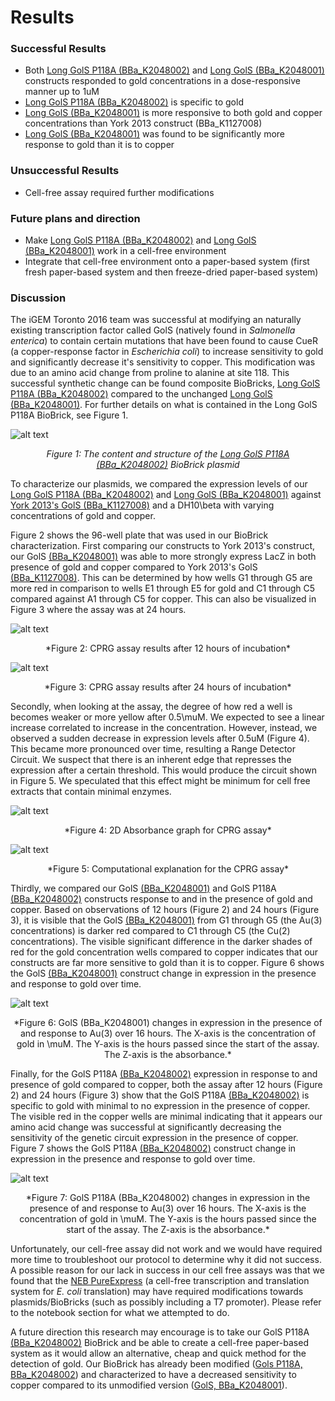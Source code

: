 # Results

### Successful Results

* Both [Long GolS P118A (BBa_K2048002)](http://parts.igem.org/wiki/index.php?title=Part:BBa_K2048002) and [Long GolS (BBa_K2048001)](http://parts.igem.org/wiki/index.php?title=Part:BBa_K2048001) constructs responded to gold concentrations in a dose-responsive manner up to 1uM 
* [Long GolS P118A (BBa_K2048002)](http://parts.igem.org/wiki/index.php?title=Part:BBa_K2048002) is specific to gold
* [Long GolS (BBa_K2048001)](http://parts.igem.org/wiki/index.php?title=Part:BBa_K2048001) is more responsive to both gold and copper concentrations than York 2013 construct (BBa_K1127008)
* [Long GolS (BBa_K2048001)](http://parts.igem.org/wiki/index.php?title=Part:BBa_K2048001) was found to be significantly more response to gold than it is to copper

### Unsuccessful Results 

* Cell-free assay required further modifications 

### Future plans and direction

* Make [Long GolS P118A (BBa_K2048002)](http://parts.igem.org/wiki/index.php?title=Part:BBa_K2048002) and [Long GolS (BBa_K2048001)](http://parts.igem.org/wiki/index.php?title=Part:BBa_K2048001) work in a cell-free environment 
* Integrate that cell-free environment onto a paper-based system (first fresh paper-based system and then freeze-dried paper-based system) 

### Discussion

The iGEM Toronto 2016 team was successful at modifying an naturally existing transcription factor called GolS (natively found in *Salmonella enterica*) to contain certain mutations that have been found to cause CueR (a copper-response factor in *Escherichia coli*) to increase sensitivity to gold and significantly decrease it's sensitivity to copper. This modification was due to an amino acid change from proline to alanine at site 118. This successful synthetic change can be found composite BioBricks, [Long GolS P118A (BBa_K2048002)](http://parts.igem.org/wiki/index.php?title=Part:BBa_K2048002) compared to the unchanged [Long GolS (BBa_K2048001)](http://parts.igem.org/wiki/index.php?title=Part:BBa_K2048001). For further details on what is contained in the Long GolS P118A BioBrick, see Figure 1.

![alt text](http://parts.igem.org/wiki/images/4/49/GolSP118APlasmid.png)<center>*Figure 1: The content and structure of the [Long GolS P118A (BBa_K2048002)](http://parts.igem.org/wiki/index.php?title=Part:BBa_K2048002) BioBrick plasmid*</center>

To characterize our plasmids, we compared the expression levels of our [Long GolS P118A (BBa_K2048002)](http://parts.igem.org/wiki/index.php?title=Part:BBa_K2048002) and [Long GolS (BBa_K2048001)](http://parts.igem.org/wiki/index.php?title=Part:BBa_K2048001) against [York 2013's GolS (BBa_K1127008)](http://parts.igem.org/Part:BBa_K1127008) and a DH10\beta with varying concentrations of gold and copper. 

Figure 2 shows the 96-well plate that was used in our BioBrick characterization. First comparing our constructs to York 2013's construct, our GolS [(BBa_K2048001)](http://parts.igem.org/wiki/index.php?title=Part:BBa_K2048001) was able to more strongly express LacZ in both presence of gold and copper compared to York 2013's GolS [(BBa_K1127008)](http://parts.igem.org/Part:BBa_K1127008). This can be determined by how wells G1 through G5 are more red in comparison to wells E1 through E5 for gold and C1 through C5 compared against A1 through C5 for copper. This can also be visualized in Figure 3 where the assay was at 24 hours. 

![alt text](http://parts.igem.org/wiki/images/6/60/Igem_2016_Gold_Copper_Cell_Assay.jpeg)
<center>*Figure 2: CPRG assay results after 12 hours of incubation*</center>

![alt text](https://camo.githubusercontent.com/f0b8b9438168bfd9b296bfdbe408287abb0c42c4/687474703a2f2f70617274732e6967656d2e6f72672f77696b692f696d616765732f362f36642f4967656d5f323031365f476f6c645f436f707065725f43656c6c5f41737361795f322e6a706567)
<center>*Figure 3: CPRG assay results after 24 hours of incubation*</center>

Secondly, when looking at the assay, the degree of how red a well is becomes weaker or more yellow after 0.5\muM. We expected to see a linear increase correlated to increase in the concentration. However, instead, we observed a sudden decrease in expression levels after 0.5uM (Figure 4). This became more pronounced over time, resulting a Range Detector Circuit. We suspect that there is an inherent edge that represses the expression after a certain threshold. This would produce the circuit shown in Figure 5. We speculated that this effect might be minimum for cell free extracts that contain minimal enzymes.

![alt text](http://parts.igem.org/wiki/images/1/11/2016_iGem_Toronto_GolS_2D.png)
<center>*Figure 4: 2D Absorbance graph for CPRG assay*</center>

![alt text](http://parts.igem.org/wiki/images/6/60/Igem_2016_Circuit_Diagram.png)
<center>*Figure 5: Computational explanation for the CPRG assay*</center>

Thirdly, we compared our GolS [(BBa_K2048001)](http://parts.igem.org/wiki/index.php?title=Part:BBa_K2048001) and GolS P118A [(BBa_K2048002)](http://parts.igem.org/wiki/index.php?title=Part:BBa_K2048002) constructs response to and in the presence of gold and copper. Based on observations of 12 hours (Figure 2) and 24 hours (Figure 3), it is visible that the GolS [(BBa_K2048001)](http://parts.igem.org/wiki/index.php?title=Part:BBa_K2048001) from G1 through G5 (the Au(3) concentrations) is darker red compared to C1 through C5 (the Cu(2) concentrations). The visible significant difference in the darker shades of red for the gold concentration wells compared to copper indicates that our constructs are far more sensitive to gold than it is to copper. Figure 6 shows the GolS [(BBa_K2048001)](http://parts.igem.org/wiki/index.php?title=Part:BBa_K2048001) construct change in expression in the presence and response to gold over time. 

![alt text](http://parts.igem.org/wiki/images/thumb/a/a2/Gols_16_hours.png/800px-Gols_16_hours.png)
<center>*Figure 6: GolS (BBa_K2048001) changes in expression in the presence of and response to Au(3) over 16 hours. The X-axis is the concentration of gold in \muM. The Y-axis is the hours passed since the start of the assay. The Z-axis is the absorbance.*</center>

Finally, for the GolS P118A [(BBa_K2048002)](http://parts.igem.org/wiki/index.php?title=Part:BBa_K2048002) expression in response to and presence of gold compared to copper, both the assay after 12 hours (Figure 2) and 24 hours (Figure 3) show that the GolS P118A [(BBa_K2048002)](http://parts.igem.org/wiki/index.php?title=Part:BBa_K2048002) is specific to gold with minimal to no expression in the presence of copper. The visible red in the copper wells are minimal indicating that it appears our amino acid change was successful at significantly decreasing the sensitivity of the genetic circuit expression in the presence of copper. Figure 7 shows the GolS P118A [(BBa_K2048002)](http://parts.igem.org/wiki/index.php?title=Part:BBa_K2048002) construct change in expression in the presence and response to gold over time.

![alt text](http://parts.igem.org/wiki/images/8/8d/P118a_over_16_hours.png)
<center>*Figure 7: GolS P118A (BBa_K2048002) changes in expression in the presence of and response to Au(3) over 16 hours. The X-axis is the concentration of gold in \muM. The Y-axis is the hours passed since the start of the assay. The Z-axis is the absorbance.*</center>

Unfortunately, our cell-free assay did not work and we would have required more time to troubleshoot our protocol to determine why it did not success. A possible reason for our lack in success in our cell free assays was that we found that the [NEB PureExpress](https://www.neb.com/products/e6800-purexpress-invitro-protein-synthesis-kit) (a cell-free transcription and translation system for *E. coli* translation) may have required modifications towards plasmids/BioBricks (such as possibly including a T7 promoter). Please refer to the notebook section for what we attempted to do. 

A future direction this research may encourage is to take our GolS P118A [(BBa_K2048002)](http://parts.igem.org/wiki/index.php?title=Part:BBa_K2048002) BioBrick and be able to create a cell-free paper-based system as it would allow an alternative, cheap and quick method for the detection of gold. Our BioBrick has already been modified ([Gols P118A, BBa_K2048002](http://parts.igem.org/wiki/index.php?title=Part:BBa_K2048002)) and characterized to have a decreased sensitivity to copper compared to its unmodified version ([GolS, BBa_K2048001](http://parts.igem.org/wiki/index.php?title=Part:BBa_K2048001)).


<!--INGORE THIS STUFF, THIS FOR ME TO FINISH LATER WHEN I HAS ALL EXCEL FILES-->



<!--These 
Here you can describe the results of your project and your future plans.

What should this page contain?

*   Clearly and objectively describe the results of your work.
*   Future plans for the project
*   Considerations for replicating the experiments

Project Achievements

You can also include a list of bullet points (and links) of the successes and failures you have had over your summer. It is a quick reference page for the judges to see what you achieved during your summer.

*   A list of linked bullet points of the successful results during your project
*   A list of linked bullet points of the unsuccessful results during your project. This is about being scientifically honest. If you worked on an area for a long time with no success, tell us so we know where you put your effort.

Inspiration

See how other teams presented their results.

*   [2014 TU Darmstadt](http://2014.igem.org/Team:TU_Darmstadt/Results/Pathway)
*   [2014 Imperial](http://2014.igem.org/Team:Imperial/Results)
*   [2014 Paris Bettencourt](http://2014.igem.org/Team:Paris_Bettencourt/Results)
-->
